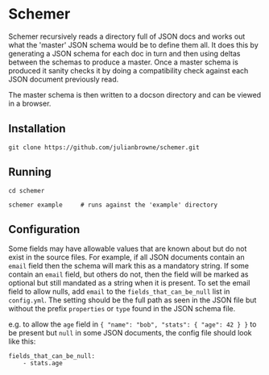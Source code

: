 # Schemer

Schemer recursively reads a directory full of JSON docs and works out what the 'master' JSON schema would be to define them all. It does this by generating a JSON schema for each doc in turn and then using deltas between the schemas to produce a master. Once a master schema is produced it sanity checks it by doing a compatibility check against each JSON document previously read.

The master schema is then written to a docson directory and can be viewed in a browser.

## Installation

    git clone https://github.com/julianbrowne/schemer.git

## Running

    cd schemer

    schemer example     # runs against the 'example' directory

## Configuration

Some fields may have allowable values that are known about but do not exist in the source files. For example, if all JSON documents contain an ``email`` field then the schema will mark this as a mandatory string. If some contain an ``email`` field, but others do not, then the field will be marked as optional but still mandated as a string when it is present. To set the email field to allow nulls, add ``email`` to the ``fields_that_can_be_null`` list in ``config.yml``. The setting should be the full path as seen in the JSON file but without the prefix ``properties`` or ``type`` found in the JSON schema file.

e.g. to allow the ``age`` field in ``{ "name": "bob", "stats": { "age": 42 } }`` to be present but ``null`` in some JSON documents, the config file should look like this:

    fields_that_can_be_null:
        - stats.age
